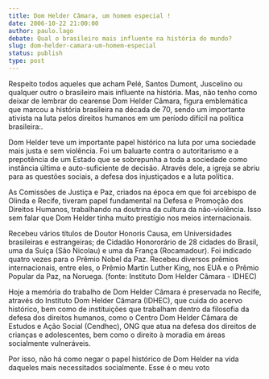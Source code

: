 ```yaml
---
title: Dom Helder Câmara, um homem especial !
date: 2006-10-22 21:00:00
author: paulo.lago
debate: Qual o brasileiro mais influente na história do mundo?    
slug: dom-helder-camara-um-homem-especial
status: publish 
type: post
---
```


Respeito todos aqueles que acham Pelé, Santos Dumont, Juscelino ou qualquer outro o brasileiro mais influente na história. Mas, não tenho como deixar de lembrar do cearense Dom Helder Câmara, figura emblemática que marcou a história brasileira na década de 70, sendo um importante ativista na luta pelos direitos humanos em um período difícil na política brasileira:. 
 
Dom Helder teve um importante papel histórico na luta por uma sociedade mais justa e sem violência. Foi um baluarte contra o autoritarismo e a prepotência de um Estado que se sobrepunha a toda a sociedade como instância última e auto-suficiente de decisão. Através dele, a igreja se abriu para as questões sociais, a defesa dos injustiçados e a luta política. 
 
As Comissões de Justiça e Paz, criados na época em que foi arcebispo de Olinda e Recife, tiveram papel fundamental na Defesa e Promoção dos Direitos Humanos, trabalhando na doutrina da cultura da não-violência. Isso sem falar que Dom Helder tinha muito prestígio nos meios internacionais.
 
Recebeu vários títulos de Doutor Honoris Causa, em Universidades brasileiras e estrangeiras; de Cidadão Honororário de 28 cidades do Brasil, uma da Suíça (São Nicolau) e uma da França (Rocamadour). Foi indicado quatro vezes para o Prêmio Nobel da Paz. Recebeu diversos prêmios internacionais, entre eles, o Prêmio Martin Luther King, nos EUA e o Prêmio Popular da Paz, na Noruega. (fonte: Instituto Dom Helder Câmara - IDHEC)
 
Hoje a memória do trabalho de Dom Helder Câmara é preservada no Recife, através do Instituto Dom Helder Câmara (IDHEC), que cuida do acervo histórico, bem como de instituições que trabalham dentro da filosofia da defesa dos direitos humanos, como o Centro Dom Helder Câmara de Estudos e Ação Social (Cendhec), ONG que atua na defesa dos direitos de crianças e adolescentes, bem como o direito à moradia em áreas socialmente vulneráveis.
 
Por isso, não há como negar o papel histórico de Dom Helder na vida daqueles mais necessitados socialmente. Esse é o meu voto
